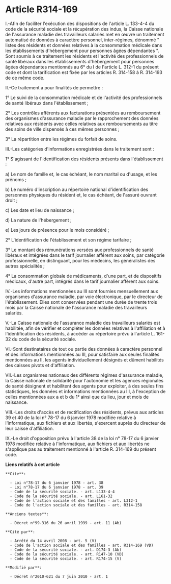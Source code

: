# Article R314-169

I.-Afin de faciliter l'exécution des dispositions de l'article L. 133-4-4 du code de la sécurité sociale et la récupération
des indus, la Caisse nationale de l'assurance maladie des travailleurs salariés met en œuvre un traitement automatisé de
données à caractère personnel, inter-régimes, dénommé " listes des résidents et données relatives à la consommation médicale
dans les établissements d'hébergement pour personnes âgées dépendantes ". Sont soumis à ce traitement les résidents et
l'activité des professionnels de santé libéraux dans les établissements d'hébergement pour personnes âgées dépendantes
mentionnés au 6° du I de l'article L. 312-1 du présent code et dont la tarification est fixée par les articles R. 314-158 à
R. 314-193 de ce même code. 

II.-Ce traitement a pour finalités de permettre : 

1° Le suivi de la consommation médicale et de l'activité des professionnels de santé libéraux dans l'établissement ; 

2° Les contrôles afférents aux facturations présentées au remboursement des organismes d'assurance maladie par le
rapprochement des données relatives aux résidents avec celles relatives aux remboursements au titre des soins de ville
dispensés à ces mêmes personnes ; 

3° La répartition entre les régimes du forfait de soins. 

III.-Les catégories d'informations enregistrées dans le traitement sont : 

1° S'agissant de l'identification des résidents présents dans l'établissement : 

a) Le nom de famille et, le cas échéant, le nom marital ou d'usage, et les prénoms ; 

b) Le numéro d'inscription au répertoire national d'identification des personnes physiques du résident et, le cas échéant, de
l'assuré ouvrant droit ; 

c) Les date et lieu de naissance ; 

d) La nature de l'hébergement ; 

e) Les jours de présence pour le mois considéré ; 

2° L'identification de l'établissement et son régime tarifaire ; 

3° Le montant des rémunérations versées aux professionnels de santé libéraux et intégrées dans le tarif journalier afférent
aux soins, par catégorie professionnelle, en distinguant, pour les médecins, les généralistes des autres spécialités ; 

4° La consommation globale de médicaments, d'une part, et de dispositifs médicaux, d'autre part, intégrés dans le tarif
journalier afférent aux soins. 

IV.-Les informations mentionnées au III sont fournies mensuellement aux organismes d'assurance maladie, par voie
électronique, par le directeur de l'établissement. Elles sont conservées pendant une durée de trente trois mois par la Caisse
nationale de l'assurance maladie des travailleurs salariés.

V.-La Caisse nationale de l'assurance maladie des travailleurs salariés est habilitée, afin de vérifier et compléter les
données relatives à l'affiliation et à l'identification des résidents, à accéder au répertoire prévu à l'article L. 161-32 du
code de la sécurité sociale. 

VI.-Sont destinataires de tout ou partie des données à caractère personnel et des informations mentionnées au III, pour
satisfaire aux seules finalités mentionnées au II, les agents individuellement désignés et dûment habilités des caisses
pivots et d'affiliation. 

VII.-Les organismes nationaux des différents régimes d'assurance maladie, la Caisse nationale de solidarité pour l'autonomie
et les agences régionales de santé désignent et habilitent des agents pour exploiter, à des seules fins statistiques, les
données et informations mentionnées au III, à l'exception de celles mentionnées aux a et b du 1° ainsi que du lieu, jour et
mois de naissance. 

VIII.-Les droits d'accès et de rectification des résidents, prévus aux articles 39 et 40 de la loi n° 78-17 du 6 janvier 1978
modifiée relative à l'informatique, aux fichiers et aux libertés, s'exercent auprès du directeur de leur caisse
d'affiliation. 

IX.-Le droit d'opposition prévu à l'article 38 de la loi n° 78-17 du 6 janvier 1978 modifiée relative à l'informatique, aux
fichiers et aux libertés ne s'applique pas au traitement mentionné à l'article R. 314-169 du présent code.

**Liens relatifs à cet article**

	**Cite**:

	  - Loi n°78-17 du 6 janvier 1978 - art. 38
	  - Loi n°78-17 du 6 janvier 1978 - art. 39
	  - Code de la sécurité sociale. - art. L133-4-4
	  - Code de la sécurité sociale. - art. L161-32
	  - Code de l'action sociale et des familles - art. L312-1
	  - Code de l'action sociale et des familles - art. R314-158

	**Anciens textes**:

	  - Décret n°99-316 du 26 avril 1999 - art. 11 (Ab)

	**Cité par**:

	  - Arrêté du 14 avril 2008 - art. 5 (V)
	  - Code de l'action sociale et des familles - art. R314-169 (VD)
	  - Code de la sécurité sociale. - art. D174-3 (Ab)
	  - Code de la sécurité sociale. - art. R147-10 (VD)
	  - Code de la sécurité sociale. - art. R174-15 (V)

	**Modifié par**:

	  - Décret n°2010-621 du 7 juin 2010 - art. 1
